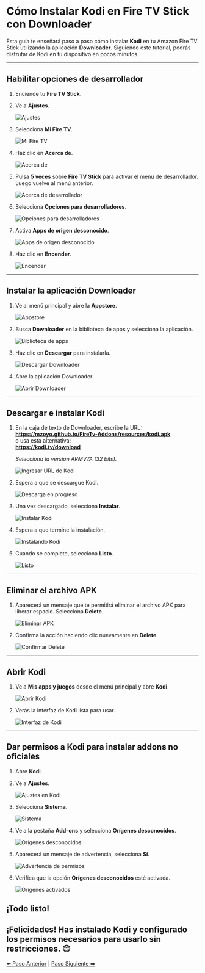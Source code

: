 # **Cómo Instalar Kodi en Fire TV Stick con Downloader**

Esta guía te enseñará paso a paso cómo instalar **Kodi** en tu Amazon Fire TV Stick utilizando la aplicación **Downloader**. Siguiendo este tutorial, podrás disfrutar de Kodi en tu dispositivo en pocos minutos.

---

## **Habilitar opciones de desarrollador**

1. Enciende tu **Fire TV Stick**.
2. Ve a **Ajustes**.

   ![Ajustes](../images/1.jpg)

3. Selecciona **Mi Fire TV**.

   ![Mi Fire TV](../images/2.jpg)

4. Haz clic en **Acerca de**.

   ![Acerca de](../images/3.jpg)

5. Pulsa **5 veces** sobre **Fire TV Stick** para activar el menú de desarrollador. Luego vuelve al menú anterior.

   ![Acerca de desarrollador](../images/4.jpg)

6. Selecciona **Opciones para desarrolladores**.

   ![Opciones para desarrolladores](../images/5.jpg)

7. Activa **Apps de origen desconocido**.

   ![Apps de origen desconocido](../images/6.jpg)

8. Haz clic en **Encender**.

   ![Encender](../images/7.jpg)

---

## **Instalar la aplicación Downloader**

1. Ve al menú principal y abre la **Appstore**.

   ![Appstore](../images/8.jpg)

2. Busca **Downloader** en la biblioteca de apps y selecciona la aplicación.

   ![Biblioteca de apps](../images/9.jpg)

3. Haz clic en **Descargar** para instalarla.

   ![Descargar Downloader](../images/10.jpg)

4. Abre la aplicación Downloader.

   ![Abrir Downloader](../images/11.jpg)

---

## **Descargar e instalar Kodi**

1. En la caja de texto de Downloader, escribe la URL:  
   **<https://mzoyo.github.io/FireTv-Addons/resources/kodi.apk>**  
   o usa esta alternativa:  
   **<https://kodi.tv/download>**

   _Selecciona la versión ARMV7A (32 bits)._

   ![Ingresar URL de Kodi](../images/12.jpg)

2. Espera a que se descargue Kodi.

   ![Descarga en progreso](../images/13.jpg)

3. Una vez descargado, selecciona **Instalar**.

   ![Instalar Kodi](../images/14.jpg)

4. Espera a que termine la instalación.

   ![Instalando Kodi](../images/15.jpg)

5. Cuando se complete, selecciona **Listo**.

   ![Listo](../images/16.jpg)

---

## **Eliminar el archivo APK**

1. Aparecerá un mensaje que te permitirá eliminar el archivo APK para liberar espacio. Selecciona **Delete**.

   ![Eliminar APK](../images/17.jpg)

2. Confirma la acción haciendo clic nuevamente en **Delete**.

   ![Confirmar Delete](../images/18.jpg)

---

## **Abrir Kodi**

1. Ve a **Mis apps y juegos** desde el menú principal y abre **Kodi**.

   ![Abrir Kodi](../images/19.jpg)

2. Verás la interfaz de Kodi lista para usar.

   ![Interfaz de Kodi](../images/20.jpg)

---

## **Dar permisos a Kodi para instalar addons no oficiales**

1. Abre **Kodi**.
2. Ve a **Ajustes**.

   ![Ajustes en Kodi](../images/21.jpg)

3. Selecciona **Sistema**.

   ![Sistema](../images/22.jpg)

4. Ve a la pestaña **Add-ons** y selecciona **Orígenes desconocidos**.

   ![Orígenes desconocidos](../images/23.jpg)

5. Aparecerá un mensaje de advertencia, selecciona **Sí**.

   ![Advertencia de permisos](../images/24.jpg)

6. Verifica que la opción **Orígenes desconocidos** esté activada.

   ![Orígenes activados](../images/25.jpg)

## **¡Todo listo!**

## ¡Felicidades! Has instalado **Kodi** y configurado los permisos necesarios para usarlo sin restricciones. 😊

[⬅️ Paso Anterior](/README.md) | [Paso Siguiente ➡️](step2-acestream.md)
